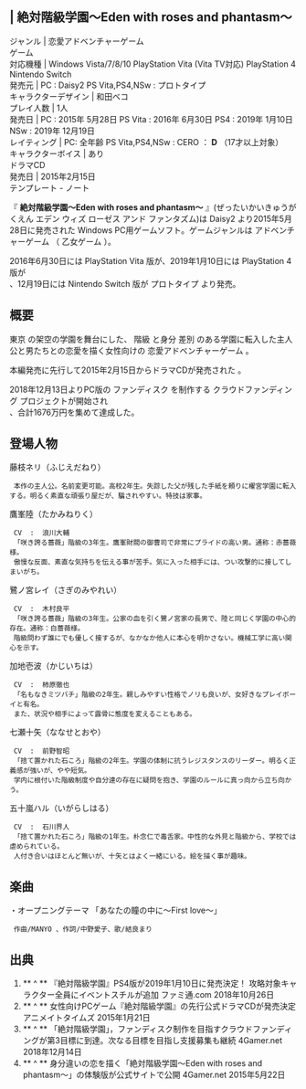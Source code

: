 |  絶対階級学園〜Eden with roses and phantasm〜  
---  
ジャンル  |  恋愛アドベンチャーゲーム   
ゲーム  
対応機種  |  Windows  Vista/7/8/10  PlayStation Vita  (Vita TV対応)  PlayStation 4  Nintendo Switch   
発売元  |  PC :  Daisy2  PS Vita,PS4,NSw :  プロトタイプ   
キャラクターデザイン  |  和田ベコ   
プレイ人数  |  1人   
発売日  |  PC :  2015年  5月28日  PS Vita :  2016年  6月30日  PS4 :  2019年  1月10日  NSw : 2019年  12月19日   
レイティング  |  PC: 全年齢  PS Vita,PS4,NSw :  CERO  ：  **D** （17才以上対象）   
キャラクターボイス  |  あり   
ドラマCD  
発売日  |  2015年2月15日   
テンプレート  \-  ノート  
  
『 **絶対階級学園〜Eden with roses and phantasm〜** 』(ぜったいかいきゅうがくえん エデン ウィズ ローゼス アンド
ファンタズム)は  Daisy2  より2015年5月28日に発売された  Windows  PC用ゲームソフト。ゲームジャンルは  アドベンチャーゲーム
（  乙女ゲーム  ）。

2016年6月30日には  PlayStation Vita  版が、2019年1月10日には  PlayStation 4  版が  
、12月19日には  Nintendo Switch  版が  プロトタイプ  より発売。

##  概要  

東京  の架空の学園を舞台にした、  階級  と身分  差別  のある学園に転入した主人公と男たちとの恋愛を描く女性向けの  恋愛アドベンチャーゲーム  。

本編発売に先行して2015年2月15日からドラマCDが発売された    。

2018年12月13日よりPC版の  ファンディスク  を制作する  クラウドファンディング  プロジェクトが開始され  
、合計1676万円を集めて達成した。

##  登場人物  

藤枝ネリ（ふじえだねり）

     本作の主人公。名前変更可能。高校2年生。失踪した父が残した手紙を頼りに櫂宮学園に転入する。明るく素直な頑張り屋だが、騙されやすい。特技は家事。 
鷹峯陸（たかみねりく）

     CV  :  浪川大輔 
     「咲き誇る薔薇」階級の3年生。鷹峯財閥の御曹司で非常にプライドの高い男。通称：赤薔薇様。 
     傲慢な反面、素直な気持ちを伝える事が苦手。気に入った相手には、つい攻撃的に接してしまいがち。 
鷺ノ宮レイ（さぎのみやれい）

     CV  :  木村良平 
     「咲き誇る薔薇」階級の3年生。公家の血を引く鷺ノ宮家の長男で、陸と同じく学園の中心的存在。通称：白薔薇様。 
     階級問わず誰にでも優しく接するが、なかなか他人に本心を明かさない。機械工学に高い関心を示す。 
加地壱波（かじいちは）

     CV  :  柿原徹也 
     「名もなきミツバチ」階級の2年生。親しみやすい性格でノリも良いが、女好きなプレイボーイと有名。 
     また、状況や相手によって露骨に態度を変えることもある。 
七瀬十矢（ななせとおや）

     CV  :  前野智昭 
     「捨て置かれた石ころ」階級の2年生。学園の体制に抗うレジスタンスのリーダー。明るく正義感が強いが、やや短気。 
     学内に根付いた階級制度や自分達の存在に疑問を抱き、学園のルールに真っ向から立ち向かう。 
五十嵐ハル（いがらしはる）

     CV  :  石川界人 
     「捨て置かれた石ころ」階級の1年生。朴念仁で毒舌家。中性的な外見と階級から、学校では虐められている。 
     人付き合いはほとんど無いが、十矢とはよく一緒にいる。絵を描く事が趣味。 

##  楽曲  

・オープニングテーマ 「あなたの瞳の中に～First love～」

     作曲/MANYO 、作詞/中野愛子、歌/結良まり   

##  出典  

  1. ** ^  ** 『絶対階級学園』PS4版が2019年1月10日に発売決定！ 攻略対象キャラクター全員にイベントスチルが追加  ファミ通.com 2018年10月26日 
  2. ** ^  ** 女性向けPCゲーム『絶対階級学園』の先行公式ドラマCDが発売決定  アニメイトタイムズ 2015年1月21日 
  3. ** ^  ** 「絶対階級学園」，ファンディスク制作を目指すクラウドファンディングが第3目標に到達。次なる目標を目指し支援募集も継続  4Gamer.net 2018年12月14日 
  4. ** ^  ** 身分違いの恋を描く「絶対階級学園〜Eden with roses and phantasm〜」の体験版が公式サイトで公開  4Gamer.net 2015年5月22日 

